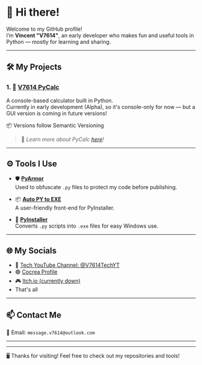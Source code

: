 # 👋 Hi there!

Welcome to my GitHub profile!  
I’m **Vincent "V7614"**, an early developer who makes fun and useful tools in Python — mostly for learning and sharing.

---

## 🛠️ My Projects

### 1. 🔢 [V7614 PyCalc](https://github.com/V7614/V7614-PyCalc)
A console-based calculator built in Python.  
Currently in early development (Alpha), so it's console-only for now — but a GUI version is coming in future versions!

📦 Versions follow Semantic Versioning

> 🧠 *Learn more about PyCalc [here](https://github.com/V7614/V7614-PyCalc)!*

---

## ⚙️ Tools I Use

- 🛡️ [**PyArmor**](https://pyarmor.dashingsoft.com/)  
  Used to obfuscate `.py` files to protect my code before publishing.

- 📦 [**Auto PY to EXE**](https://pypi.org/project/auto-py-to-exe/)  
  A user-friendly front-end for PyInstaller.

- 🧰 [**PyInstaller**](https://pypi.org/project/pyinstaller/)  
  Converts `.py` scripts into `.exe` files for easy Windows use.

---

## 🌐 My Socials

- 🎥 [Tech YouTube Channel: @V7614TechYT](https://youtube.com/@V7614TechYT)  
- 🟣 [Cocrea Profile](https://cocrea.world/@v7614)  
- 🎮 [Itch.io (currently down)](https://v7614.itch.io)
- That's all

---

## 📫 Contact Me

📧 Email: `message.v7614@outlook.com`

---

---

🖥️ Thanks for visiting! Feel free to check out my repositories and tools!
